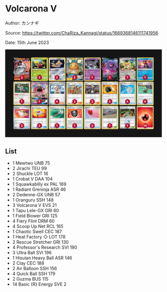 # Volcarona V

Author: カンナギ

Source: <https://twitter.com/ChaRiza_Kannagi/status/1669368146111741956>

Date: 15th June 2023

![decklist](../../images/PAL/Volcarona%20V/2-%20Volcarona%20V.png)

## List

* 1 Mewtwo UNB 75
* 2 Jirachi TEU 99
* 2 Shuckle LOT 16
* 1 Crobat V DAA 104
* 1 Squawkabilly ex PAL 169
* 1 Radiant Greninja ASR 46
* 2 Dedenne-GX UNB 57
* 1 Oranguru SSH 148
* 3 Volcarona V EVS 21
* 1 Tapu Lele-GX GRI 60
* 1 Field Blower GRI 125
* 4 Fiery Flint DRM 60
* 4 Scoop Up Net RCL 165
* 1 Chaotic Swell CEC 187
* 1 Heat Factory ◇ LOT 178
* 2 Rescue Stretcher GRI 130
* 4 Professor's Research SVI 190
* 3 Ultra Ball SVI 196
* 1 Hisuian Heavy Ball ASR 146
* 2 Clay CEC 188
* 2 Air Balloon SSH 156
* 4 Quick Ball SSH 179
* 2 Guzma BUS 115
* 14 Basic {R} Energy SVE 2
